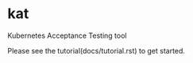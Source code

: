 # kat
Kubernetes Acceptance Testing tool

Please see the tutorial(docs/tutorial.rst) to get started.
